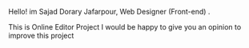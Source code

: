 Hello! im Sajad Dorary Jafarpour, Web Designer (Front-end) . 

This is Online Editor Project 
I would be happy to give you an opinion to improve this project
